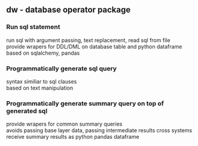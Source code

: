 ## dw - database operator package

### Run sql statement
run sql with argument passing, text replacement, read sql from file \
provide wrapers for DDL/DML on database table and python dataframe \
based on sqlalchemy, pandas

### Programmatically generate sql query
syntax similiar to sql clauses \
based on text manipulation

### Programmatically generate summary query on top of generated sql
provide wrapers for common summary queries \
avoids passing base layer data, passing intermediate results cross systems \
receive summary results as python pandas dataframe

